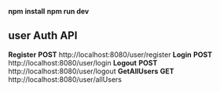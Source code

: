 **npm install**
**npm run dev**

## **user Auth API**  
**Register**  **POST**   http://localhost:8080/user/register
**Login**  **POST**      http://localhost:8080/user/login
**Logout**  **POST**     http://localhost:8080/user/logout
**GetAllUsers**  **GET** http://localhost:8080/user/allUsers

